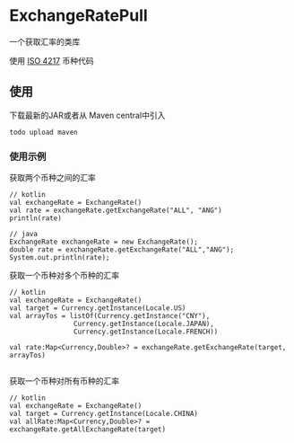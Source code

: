 # ExchangeRatePull

一个获取汇率的类库

使用 [ISO 4217](https://zh.wikipedia.org/wiki/ISO_4217) 币种代码

## 使用

下载最新的JAR或者从 Maven central中引入
```
todo upload maven
```

### 使用示例


获取两个币种之间的汇率

```
// kotlin
val exchangeRate = ExchangeRate()
val rate = exchangeRate.getExchangeRate("ALL", "ANG")
println(rate)

```
```
// java
ExchangeRate exchangeRate = new ExchangeRate();
double rate = exchangeRate.getExchangeRate("ALL","ANG");
System.out.println(rate);

```


获取一个币种对多个币种的汇率

```
// kotlin
val exchangeRate = ExchangeRate()
val target = Currency.getInstance(Locale.US)
val arrayTos = listOf(Currency.getInstance("CNY"),
                Currency.getInstance(Locale.JAPAN),
                Currency.getInstance(Locale.FRENCH))

val rate:Map<Currency,Double>? = exchangeRate.getExchangeRate(target, arrayTos)
 
```

获取一个币种对所有币种的汇率


```
// kotlin
val exchangeRate = ExchangeRate()
val target = Currency.getInstance(Locale.CHINA)
val allRate:Map<Currency,Double>? = exchangeRate.getAllExchangeRate(target)

```
